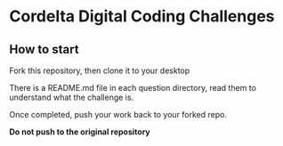 # Cordelta Digital Coding Challenges

## How to start

Fork this repository, then clone it to your desktop

There is a README.md file in each question directory, read them to understand what the challenge is.

Once completed, push your work back to your forked repo.

**Do not push to the original repository**